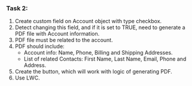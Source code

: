### Task 2:

1. Create custom field on Account object with type checkbox.
2. Detect changing this field, and if it is set to TRUE, need to generate a PDF file with Account information.
3. PDF file must be related to the account.
4. PDF should include:
    * Account info: Name, Phone, Billing and Shipping Addresses.
    * List of related Contacts: First Name, Last Name, Email, Phone and Address.
5. Create the button, which will work with logic of generating PDF.
6. Use LWC.
